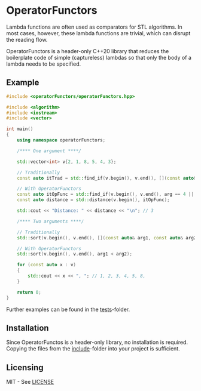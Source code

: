 # OperatorFunctors

Lambda functions are often used as comparators for STL algorithms. In most cases, however, these lambda functions are trivial, which can disrupt the reading flow.

OperatorFunctors is a header-only C++20 library that reduces the boilerplate code of simple (captureless) lambdas so that only the body of a lambda needs to be specified.

## Example

```cpp
#include <operatorFunctors/operatorFunctors.hpp>

#include <algorithm>
#include <iostream>
#include <vector>

int main()
{
    using namespace operatorFunctors;

    /**** One argument ****/

    std::vector<int> v{2, 1, 8, 5, 4, 3};

    // Traditionally
    const auto itTrad = std::find_if(v.begin(), v.end(), [](const auto& arg) { return arg == 4 || arg == 5; });

    // With OperatorFunctors
    const auto itOpFunc = std::find_if(v.begin(), v.end(), arg == 4 || arg == 5);
    const auto distance = std::distance(v.begin(), itOpFunc);

    std::cout << "Distance: " << distance << "\n"; // 3

    /**** Two arguments ****/

    // Traditionally
    std::sort(v.begin(), v.end(), [](const auto& arg1, const auto& arg2){ return arg1 < arg2; });

    // With OperatorFunctors
    std::sort(v.begin(), v.end(), arg1 < arg2);

    for (const auto x : v)
    {
        std::cout << x << ", "; // 1, 2, 3, 4, 5, 8, 
    }

    return 0;
}
```

Further examples can be found in the [tests](tests)-folder.

## Installation

Since OperatorFunctos is a header-only library, no installation is required. Copying the files from the [include](include)-folder into your project is sufficient.

## Licensing

MIT - See [LICENSE](LICENSE)
